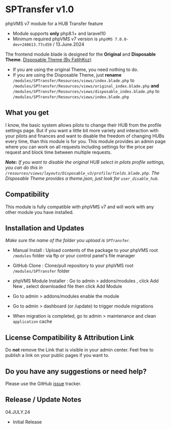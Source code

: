 # SPTransfer v1.0

phpVMS v7 module for a HUB Transfer feature

* Module supports **only** php8.1+ and laravel10
* Minimum required phpVMS v7 version is `phpVMS 7.0.0-dev+240613.77cd59` / 13.June.2024

The frontend module blade is designed for the **Original** and **Disposable Theme**.
[Disposable Theme (By FatihKoz)](https://github.com/FatihKoz/DisposableTheme)

* If you are using the original Theme, you need nothing to do.
* If you are using the Disposable Theme, just **rename** `/modules/SPTransfer/Resources/views/index.blade.php` to `/modules/SPTransfer/Resources/views/original_index.blade.php` **and** `/modules/SPTransfer/Resources/views/disposable_index.blade.php` to `/modules/SPTransfer/Resources/views/index.blade.php`

## What you get

I know, the basic system allows pilots to change their HUB from the profile settings page. But if you want a little bit more variety and interaction with your pilots and finances and want to disable the freedom of changing HUBs every time, than this module is for you. This module provides an admin page where you can work on all requests including settings for the price per request and block time between multiple requests.

_**Note:** If you want to disable the original HUB select in pilots profile settings, you can do this in `/resources/views/layouts/Disposable_v3/profile/fields.blade.php`. The Disposable Theme provides a theme.json, just look for `user_disable_hub`._

## Compatibility

This module is fully compatible with phpVMS v7 and will work with any other module you have installed.

## Installation and Updates

_Make sure the name of the folder you upload is `SPTransfer`._
* Manual Install : Upload contents of the package to your phpVMS root `/modules` folder via ftp or your control panel's file manager
* GitHub Clone : Clone/pull repository to your phpVMS root `/modules/SPTransfer` folder
* phpVMS Module Installer : Go to admin > addons/modules , click Add New , select downloaded file then click Add Module

* Go to admin > addons/modules enable the module
* Go to admin > dashboard (or /update) to trigger module migrations
* When migration is completed, go to admin > maintenance and clean `application` cache

## License Compatibility & Attribution Link

Do **not** remove the Link that is visible in your admin center. Feel free to publish a link on your public pages if you want to.

## Do you have any suggestions or need help?
Please use the GitHub [issue](https://github.com/PaintSplasher/phpvms7_SPTransfer/issues) tracker.

## Release / Update Notes

04.JULY.24
* Initial Release

